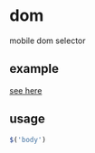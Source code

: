 # dom
mobile dom selector

## example

[see here](http://vivaxy.github.io/dom/test/)

## usage

```js
$('body')
```
